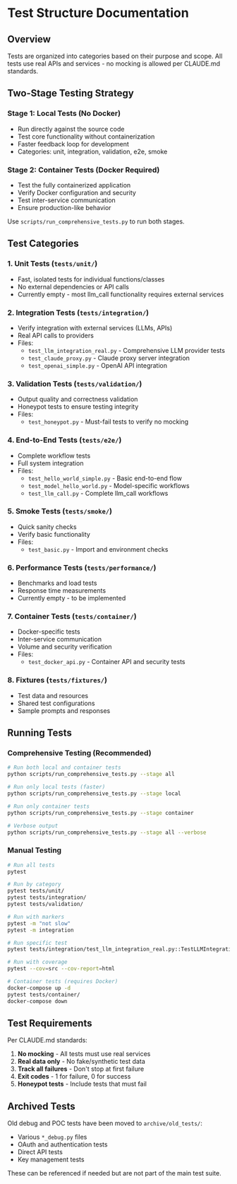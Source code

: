 # Test Structure Documentation

## Overview

Tests are organized into categories based on their purpose and scope. All tests use real APIs and services - no mocking is allowed per CLAUDE.md standards.

## Two-Stage Testing Strategy

### Stage 1: Local Tests (No Docker)
- Run directly against the source code
- Test core functionality without containerization
- Faster feedback loop for development
- Categories: unit, integration, validation, e2e, smoke

### Stage 2: Container Tests (Docker Required)
- Test the fully containerized application
- Verify Docker configuration and security
- Test inter-service communication
- Ensure production-like behavior

Use `scripts/run_comprehensive_tests.py` to run both stages.

## Test Categories

### 1. Unit Tests (`tests/unit/`)
- Fast, isolated tests for individual functions/classes
- No external dependencies or API calls
- Currently empty - most llm_call functionality requires external services

### 2. Integration Tests (`tests/integration/`)
- Verify integration with external services (LLMs, APIs)
- Real API calls to providers
- Files:
  - `test_llm_integration_real.py` - Comprehensive LLM provider tests
  - `test_claude_proxy.py` - Claude proxy server integration
  - `test_openai_simple.py` - OpenAI API integration

### 3. Validation Tests (`tests/validation/`)
- Output quality and correctness validation
- Honeypot tests to ensure testing integrity
- Files:
  - `test_honeypot.py` - Must-fail tests to verify no mocking

### 4. End-to-End Tests (`tests/e2e/`)
- Complete workflow tests
- Full system integration
- Files:
  - `test_hello_world_simple.py` - Basic end-to-end flow
  - `test_model_hello_world.py` - Model-specific workflows
  - `test_llm_call.py` - Complete llm_call workflows

### 5. Smoke Tests (`tests/smoke/`)
- Quick sanity checks
- Verify basic functionality
- Files:
  - `test_basic.py` - Import and environment checks

### 6. Performance Tests (`tests/performance/`)
- Benchmarks and load tests
- Response time measurements
- Currently empty - to be implemented

### 7. Container Tests (`tests/container/`)
- Docker-specific tests
- Inter-service communication
- Volume and security verification
- Files:
  - `test_docker_api.py` - Container API and security tests

### 8. Fixtures (`tests/fixtures/`)
- Test data and resources
- Shared test configurations
- Sample prompts and responses

## Running Tests

### Comprehensive Testing (Recommended)
```bash
# Run both local and container tests
python scripts/run_comprehensive_tests.py --stage all

# Run only local tests (faster)
python scripts/run_comprehensive_tests.py --stage local

# Run only container tests
python scripts/run_comprehensive_tests.py --stage container

# Verbose output
python scripts/run_comprehensive_tests.py --stage all --verbose
```

### Manual Testing
```bash
# Run all tests
pytest

# Run by category
pytest tests/unit/
pytest tests/integration/
pytest tests/validation/

# Run with markers
pytest -m "not slow"
pytest -m integration

# Run specific test
pytest tests/integration/test_llm_integration_real.py::TestLLMIntegration::test_vertex_ai

# Run with coverage
pytest --cov=src --cov-report=html

# Container tests (requires Docker)
docker-compose up -d
pytest tests/container/
docker-compose down
```

## Test Requirements

Per CLAUDE.md standards:
1. **No mocking** - All tests must use real services
2. **Real data only** - No fake/synthetic test data
3. **Track all failures** - Don't stop at first failure
4. **Exit codes** - 1 for failure, 0 for success
5. **Honeypot tests** - Include tests that must fail

## Archived Tests

Old debug and POC tests have been moved to `archive/old_tests/`:
- Various `*_debug.py` files
- OAuth and authentication tests
- Direct API tests
- Key management tests

These can be referenced if needed but are not part of the main test suite.